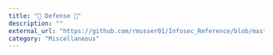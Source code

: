 ```yaml
---
title: "🌅 Defense 🌅"
description: ""
external_url: "https://github.com/rmusser01/Infosec_Reference/blob/master/Draft/Defense.md"
category: "Miscellaneous"
---
```

